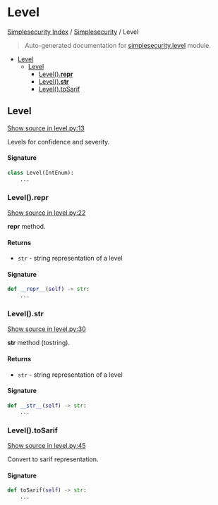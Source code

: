 # Level

[Simplesecurity Index](../README.md#simplesecurity-index) /
[Simplesecurity](./index.md#simplesecurity) /
Level

> Auto-generated documentation for [simplesecurity.level](../../../simplesecurity/level.py) module.

- [Level](#level)
  - [Level](#level-1)
    - [Level().__repr__](#level()__repr__)
    - [Level().__str__](#level()__str__)
    - [Level().toSarif](#level()tosarif)

## Level

[Show source in level.py:13](../../../simplesecurity/level.py#L13)

Levels for confidence and severity.

#### Signature

```python
class Level(IntEnum):
    ...
```

### Level().__repr__

[Show source in level.py:22](../../../simplesecurity/level.py#L22)

__repr__ method.

#### Returns

- `str` - string representation of a level

#### Signature

```python
def __repr__(self) -> str:
    ...
```

### Level().__str__

[Show source in level.py:30](../../../simplesecurity/level.py#L30)

__str__ method (tostring).

#### Returns

- `str` - string representation of a level

#### Signature

```python
def __str__(self) -> str:
    ...
```

### Level().toSarif

[Show source in level.py:45](../../../simplesecurity/level.py#L45)

Convert to sarif representation.

#### Signature

```python
def toSarif(self) -> str:
    ...
```


